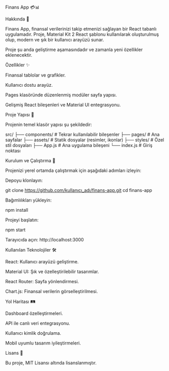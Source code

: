 Finans App 💳📊

  



Hakkında 📖

Finans App, finansal verilerinizi takip etmenizi sağlayan bir React tabanlı uygulamadır. Proje, Material Kit 2 React şablonu kullanılarak oluşturulmuş olup, modern ve şık bir kullanıcı arayüzü sunar.

Proje şu anda geliştirme aşamasındadır ve zamanla yeni özellikler eklenecektir.

Özellikler ✨

Finansal tablolar ve grafikler.

Kullanıcı dostu arayüz.

Pages klasöründe düzenlenmiş modüler sayfa yapısı.

Gelişmiş React bileşenleri ve Material UI entegrasyonu.

Proje Yapısı 📂

Projenin temel klasör yapısı şu şekildedir:

src/
├── components/        # Tekrar kullanılabilir bileşenler
├── pages/             # Ana sayfalar 
├── assets/            # Statik dosyalar (resimler, ikonlar)
├── styles/            # Özel stil dosyaları
├── App.js             # Ana uygulama bileşeni
└── index.js           # Giriş noktası

Kurulum ve Çalıştırma 🚀

Projenizi yerel ortamda çalıştırmak için aşağıdaki adımları izleyin:

Depoyu klonlayın:

git clone https://github.com/kullanıcı_adı/finans-app.git
cd finans-app

Bağımlılıkları yükleyin:

npm install

Projeyi başlatın:

npm start

Tarayıcıda açın:
http://localhost:3000

Kullanılan Teknolojiler 🛠️

React: Kullanıcı arayüzü geliştirme.

Material UI: Şık ve özelleştirilebilir tasarımlar.

React Router: Sayfa yönlendirmesi.

Chart.js: Finansal verilerin görselleştirilmesi.

Yol Haritası 🛤️

Dashboard özelleştirmeleri.

API ile canlı veri entegrasyonu.

Kullanıcı kimlik doğrulama.

Mobil uyumlu tasarım iyileştirmeleri.

Lisans 📜

Bu proje, MIT Lisansı altında lisanslanmıştır.
